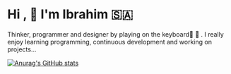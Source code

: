 # Hi ,  :hugs: I'm Ibrahim :saudi_arabia: 
Thinker, programmer and designer by playing on the keyboard:musical_score:    :musical_keyboard: . 
I really enjoy learning programming, continuous development and working on projects...


[![Anurag's GitHub stats](https://github-readme-stats.vercel.app/api?username=hemocode)](https://github.com/anuraghazra/github-readme-stats)





